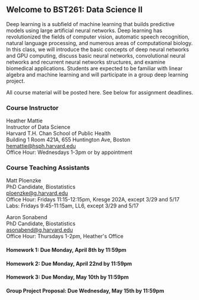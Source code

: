 ## Welcome to BST261: Data Science II

Deep learning is a subfield of machine learning that builds predictive models using large artificial neural networks. Deep learning has revolutionized the fields of computer vision, automatic speech recognition, natural language processing, and numerous areas of computational biology. In this class, we will introduce the basic concepts of deep neural networks and GPU computing, discuss basic neural networks, convolutional neural networks and recurrent neural networks structures, and examine biomedical applications. Students are expected to be familiar with linear algebra and machine learning and will participate in a group deep learning project.

All course material will be posted here. See below for assignment deadlines.

### Course Instructor
Heather Mattie  
Instructor of Data Science  
Harvard T.H. Chan School of Public Health  
Building 1 Room 421A, 655 Huntington Ave, Boston   
hemattie@hsph.harvard.edu  
Office Hour: Wednesdays 1-3pm or by appointment

### Course Teaching Assistants
Matt Ploenzke  
PhD Candidate, Biostatistics  
ploenzke@g.harvard.edu  
Office Hour: Fridays 11:15-12:15pm, Kresge 202A, except 3/29 and 5/17  
Labs: Fridays 9:45-11:15am, LL6, except 3/29 and 5/17


Aaron Sonabend  
PhD Candidate, Biostatistics  
asonabend@g.harvard.edu  
Office Hour: Thursdays 1-2pm, Heather's Office  


#### Homework 1: Due Monday, April 8th by 11:59pm

#### Homework 2: Due Monday, April 22nd by 11:59pm

#### Homework 3: Due Monday, May 10th by 11:59pm

#### Group Project Proposal: Due Wednesday, May 15th by 11:59pm

